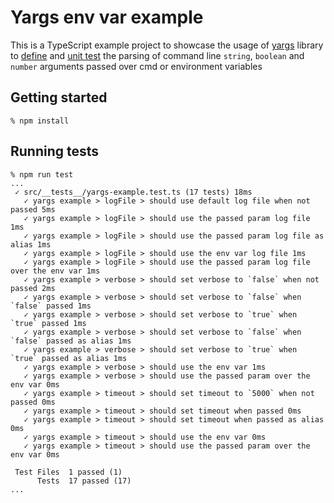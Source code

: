 # Yargs env var example

This is a TypeScript example project to showcase the usage of [yargs](https://yargs.js.org) library to [define](src/yargs-example.ts) and [unit test](src/__tests__/yargs-example.test.ts) the parsing of command line `string`, `boolean` and `number` arguments passed over cmd or environment variables


## Getting started
```
% npm install
```

## Running tests
```
% npm run test
...
 ✓ src/__tests__/yargs-example.test.ts (17 tests) 18ms
   ✓ yargs example > logFile > should use default log file when not passed 5ms
   ✓ yargs example > logFile > should use the passed param log file 1ms
   ✓ yargs example > logFile > should use the passed param log file as alias 1ms
   ✓ yargs example > logFile > should use the env var log file 1ms
   ✓ yargs example > logFile > should use the passed param log file over the env var 1ms
   ✓ yargs example > verbose > should set verbose to `false` when not passed 2ms
   ✓ yargs example > verbose > should set verbose to `false` when `false` passed 1ms
   ✓ yargs example > verbose > should set verbose to `true` when `true` passed 1ms
   ✓ yargs example > verbose > should set verbose to `false` when `false` passed as alias 1ms
   ✓ yargs example > verbose > should set verbose to `true` when `true` passed as alias 1ms
   ✓ yargs example > verbose > should use the env var 1ms
   ✓ yargs example > verbose > should use the passed param over the env var 0ms
   ✓ yargs example > timeout > should set timeout to `5000` when not passed 0ms
   ✓ yargs example > timeout > should set timeout when passed 0ms
   ✓ yargs example > timeout > should set timeout when passed as alias 0ms
   ✓ yargs example > timeout > should use the env var 0ms
   ✓ yargs example > timeout > should use the passed param over the env var 0ms

 Test Files  1 passed (1)
      Tests  17 passed (17)
...
```